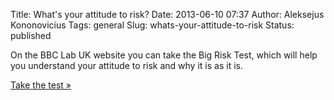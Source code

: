 Title: What's your attitude to risk?
Date: 2013-06-10 07:37
Author: Aleksejus Kononovicius
Tags: general
Slug: whats-your-attitude-to-risk
Status: published

On the
BBC Lab UK website you can take the Big Risk Test, which will help you
understand your attitude to risk and why it is as it is.

[Take the test »](https://ssl.bbc.co.uk/labuk/articles/risk/)
